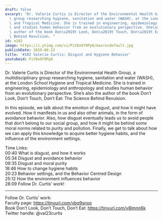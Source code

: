 ```yaml
---
draft: false
excerpt: "Dr. Valerie Curtis is Director of the Environmental Health Group, a multidisciplinary\
  \ group researching hygiene, sanitation and water (WASH), at the London School Hygiene\
  \ and Tropical Medicine. She is trained in engineering, epidemiology and anthropology\
  \ and studies human behavior from an evolutionary perspective. She\u2019s also the\
  \ author of the book Don\u2019t Look, Don\u2019t Touch, Don\u2019t Eat: The Science\
  \ Behind Revulsion. "
id: e102
image: https://i.ytimg.com/vi/PiYDxOY9Pp8/maxresdefault.jpg
publishDate: 2019-06-22
title: '#102 Valerie Curtis: Disgust and Hygiene Behavior'
youtubeid: PiYDxOY9Pp8
---
```

Dr. Valerie Curtis is Director of the Environmental Health Group, a multidisciplinary group researching hygiene, sanitation and water (WASH), at the London School Hygiene and Tropical Medicine. She is trained in engineering, epidemiology and anthropology and studies human behavior from an evolutionary perspective. She’s also the author of the book Don’t Look, Don’t Touch, Don’t Eat: The Science Behind Revulsion. 

In this episode, we talk about the emotion of disgust, and how it might have evolved. How it manifests in us and also other animals, in the form of avoidance behavior. Also, how disgust eventually leads us to avoid people that don’t belong to our social group, and how it might be behind some moral norms related to purity and pollution. Finally, we get to talk about how we can apply this knowledge to acquire better hygiene habits, and the influence of the environment settings.

Time Links:  
00:40  What is disgust, and how it works  
05:34  Disgust and avoidance behavior                      
09:35  Disgust and moral purity         
18:46  How to change hygiene habits          
20:23  Behavior settings, and the Behavior Centred Design           
25:12  How the environment influences behavior      
28:09  Follow Dr. Curtis’ work!

---

Follow Dr. Curtis’ work:  
Faculty page: https://tinyurl.com/ybq9snxq  
Book Don’t Look, Don’t Touch, Don’t Eat: https://tinyurl.com/y8lmnn6k  
Twitter handle: @val23curtis
